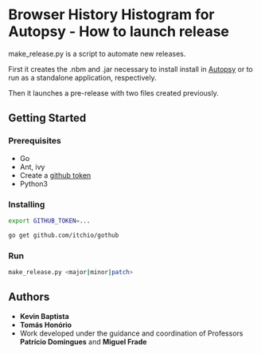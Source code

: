 # Browser History Histogram for Autopsy - How to launch release

make_release.py is a script to automate new releases. 

First it creates the .nbm and .jar necessary to install install in  [Autopsy](https://www.autopsy.com/) 
or to run as a standalone application, respectively. 

Then it launches a pre-release with two files created previously.


## Getting Started

### Prerequisites
* Go
* Ant, ivy
* Create a [github token](https://help.github.com/articles/creating-an-access-token-for-command-line-use)
* Python3
### Installing

```sh
export GITHUB_TOKEN=...

go get github.com/itchio/gothub
```
    
### Run

```sh
make_release.py <major|minor|patch> 
```

## Authors

* **Kevin Baptista**
* **Tomás Honório**
* Work developed under the guidance and coordination of Professors **Patrício Domingues** and **Miguel Frade**


